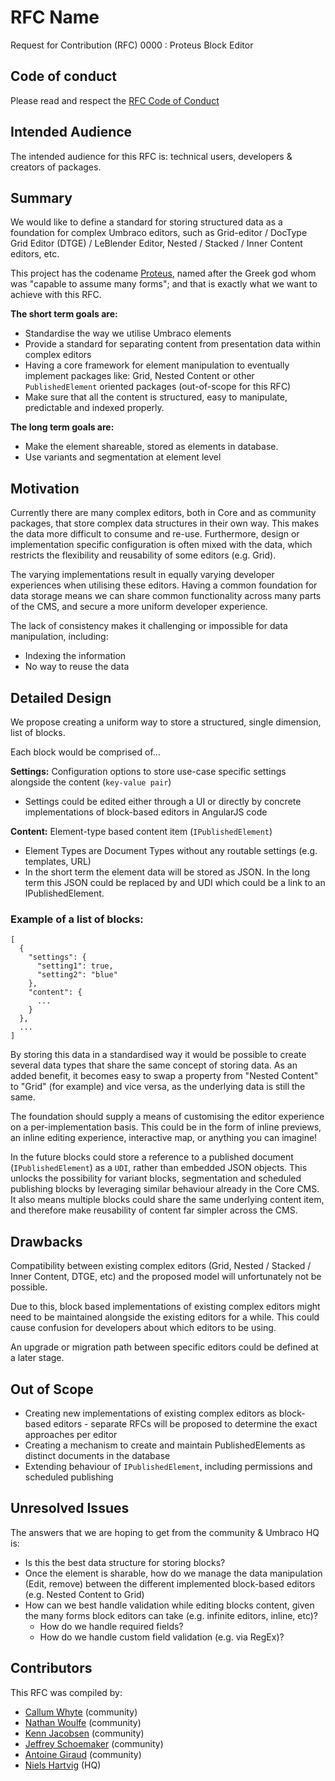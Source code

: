 # RFC Name

Request for Contribution (RFC) 0000 : Proteus Block Editor

## Code of conduct

Please read and respect the [RFC Code of Conduct](https://github.com/umbraco/rfcs/blob/master/CODE_OF_CONDUCT.md)

## Intended Audience

The intended audience for this RFC is: technical users, developers & creators of packages.

## Summary

We would like to define a standard for storing structured data as a foundation for complex Umbraco editors, such as Grid-editor / DocType Grid Editor (DTGE) / LeBlender Editor, Nested / Stacked / Inner Content editors, etc.

This project has the codename [Proteus](https://en.wikipedia.org/wiki/Proteus), named after the Greek god whom was "capable to assume many forms"; and that is exactly what we want to achieve with this RFC.

**The short term goals are:**
- Standardise the way we utilise Umbraco elements
- Provide a standard for separating content from presentation data within complex editors
- Having a core framework for element manipulation to eventually implement packages like: Grid, Nested Content or other `PublishedElement` oriented packages (out-of-scope for this RFC)
- Make sure that all the content is structured, easy to manipulate, predictable and indexed properly.

**The long term goals are:**
- Make the element shareable, stored as elements in database.
- Use variants and segmentation at element level

## Motivation

Currently there are many complex editors, both in Core and as community packages, that store complex data structures in their own way. This makes the data more difficult to consume and re-use. Furthermore, design or implementation specific configuration is often mixed with the data, which restricts the flexibility and reusability of some editors (e.g. Grid).

The varying implementations result in equally varying developer experiences when utilising these editors. Having a common foundation for data storage means we can share common functionality across many parts of the CMS, and secure a more uniform developer experience.

The lack of consistency makes it challenging or impossible for data manipulation, including: 
- Indexing the information
- No way to reuse the data

## Detailed Design

We propose creating a uniform way to store a structured, single dimension, list of blocks.

Each block would be comprised of...

**Settings:** Configuration options to store use-case specific settings alongside the content (`key-value pair`)
  - Settings could be edited either through a UI or directly by concrete implementations of block-based editors in AngularJS code

**Content:** Element-type based content item (`IPublishedElement`)
  - Element Types are Document Types without any routable settings (e.g. templates, URL)
  - In the short term the element data will be stored as JSON. In the long term this JSON could be replaced by and UDI which could be a link to an IPublishedElement.

### Example of a list of blocks:

```
[
  {
    "settings": {
      "setting1": true,
      "setting2": "blue"
    }, 
    "content": {
      ...
    }
  },
  ...
]
```

By storing this data in a standardised way it would be possible to create several data types that share the same concept of storing data. As an added benefit, it becomes easy to swap a property from "Nested Content" to "Grid" (for example) and vice versa, as the underlying data is still the same.

The foundation should supply a means of customising the editor experience on a per-implementation basis. This could be in the form of inline previews, an inline editing experience, interactive map, or anything you can imagine!

In the future blocks could store a reference to a published document (`IPublishedElement`) as a `UDI`, rather than embedded JSON objects. This unlocks the possibility for variant blocks, segmentation and scheduled publishing blocks by leveraging similar behaviour already in the Core CMS. It also means multiple blocks could share the same underlying content item, and therefore make reusability of content far simpler across the CMS.

## Drawbacks

Compatibility between existing complex editors (Grid, Nested / Stacked / Inner Content, DTGE, etc) and the proposed model will unfortunately not be possible.

Due to this, block based implementations of existing complex editors might need to be maintained alongside the existing editors for a while. This could cause confusion for developers about which editors to be using.

An upgrade or migration path between specific editors could be defined at a later stage.

## Out of Scope

- Creating new implementations of existing complex editors as block-based editors - separate RFCs will be proposed to determine the exact approaches per editor
- Creating a mechanism to create and maintain PublishedElements as distinct documents in the database
- Extending behaviour of `IPublishedElement`, including permissions and scheduled publishing

## Unresolved Issues

The answers that we are hoping to get from the community & Umbraco HQ is:

- Is this the best data structure for storing blocks?
- Once the element is sharable, how do we manage the data manipulation (Edit, remove) between the different implemented block-based editors (e.g. Nested Content to Grid)
- How can we best handle validation while editing blocks content, given the many forms block editors can take (e.g. infinite editors, inline, etc)?
  - How do we handle required fields?
  - How do we handle custom field validation (e.g. via RegEx)?

## Contributors

This RFC was compiled by:

- [Callum Whyte](https://twitter.com/callumbwhyte) (community)
- [Nathan Woulfe](https://twitter.com/nathanwoulfe) (community)
- [Kenn Jacobsen](https://twitter.com/KennJacobsen_DK) (community)
- [Jeffrey Schoemaker](https://twitter.com/jschoemaker1984) (community)
- [Antoine Giraud](https://twitter.com/aaantoinee) (community)
- [Niels Hartvig](https://twitter.com/thechiefunicorn) (HQ)
